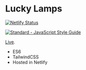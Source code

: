 # Lucky Lamps
[![Netlify Status](https://api.netlify.com/api/v1/badges/a422f948-9e44-4b5d-be3b-af09282aa370/deploy-status)](https://app.netlify.com/sites/grand-sultan-convention-center/deploys)

[![Standard - JavaScript Style Guide](https://cdn.rawgit.com/feross/standard/master/badge.svg)](https://github.com/feross/standard)

[Live](https://luckylapms.netlify.app/).

* ES6
* TailwindCSS
* Hosted in Netlify

